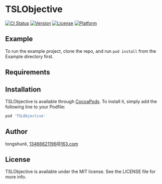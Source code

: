 # TSLObjective

[![CI Status](https://img.shields.io/travis/tongshunli/TSLObjective.svg?style=flat)](https://travis-ci.org/tongshunli/TSLObjective)
[![Version](https://img.shields.io/cocoapods/v/TSLObjective.svg?style=flat)](https://cocoapods.org/pods/TSLObjective)
[![License](https://img.shields.io/cocoapods/l/TSLObjective.svg?style=flat)](https://cocoapods.org/pods/TSLObjective)
[![Platform](https://img.shields.io/cocoapods/p/TSLObjective.svg?style=flat)](https://cocoapods.org/pods/TSLObjective)

## Example

To run the example project, clone the repo, and run `pod install` from the Example directory first.

## Requirements

## Installation

TSLObjective is available through [CocoaPods](https://cocoapods.org). To install
it, simply add the following line to your Podfile:

```ruby
pod 'TSLObjective'
```

## Author

tongshunli, 13466621196@163.com

## License

TSLObjective is available under the MIT license. See the LICENSE file for more info.
